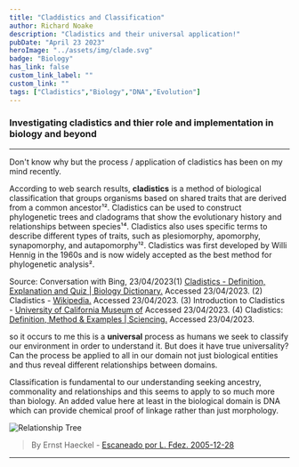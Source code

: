 ```yaml
---
title: "Claddistics and Classification"
author: Richard Noake
description: "Cladistics and their universal application!"
pubDate: "April 23 2023"
heroImage: "../assets/img/clade.svg"
badge: "Biology"
has_link: false
custom_link_label: ""
custom_link: ""
tags: ["Cladistics","Biology","DNA","Evolution"]
---
```



### Investigating cladistics and thier role and implementation in biology and beyond

---

Don't know why but the process / application of cladistics has been on my mind recently.

According to web search results, **cladistics** is a method of biological classification that groups organisms based on shared traits that are derived from a common ancestor¹². Cladistics can be used to construct phylogenetic trees and cladograms that show the evolutionary history and relationships between species¹⁴. Cladistics also uses specific terms to describe different types of traits, such as plesiomorphy, apomorphy, synapomorphy, and autapomorphy¹². Cladistics was first developed by Willi Hennig in the 1960s and is now widely accepted as the best method for phylogenetic analysis².

Source: Conversation with Bing, 23/04/2023(1) [Cladistics - Definition, Explanation and Quiz | Biology Dictionary.](https://biologydictionary.net/cladistics/) Accessed 23/04/2023.
(2) Cladistics - [Wikipedia.](https://en.wikipedia.org/wiki/Cladistics) Accessed 23/04/2023.
(3) Introduction to Cladistics - [University of California Museum of](https://ucmp.berkeley.edu/clad/clad1.html) Accessed 23/04/2023.
(4) Cladistics: [Definition, Method & Examples | Sciencing.](https://sciencing.com/cladistics-definition-method-examples-13719192.html) Accessed 23/04/2023.

so it occurs to me this is a **universal** process as humans we seek to classify our environment in order to understand it. But does it have true universality? Can the process be applied to all in our domain not just biological entities and thus reveal different relationships between domains.

Classification is fundamental to our understanding seeking ancestry, commonality and relationships and this seems to apply to so much more than biology. An added value here at least in the biological domain is DNA which can provide chemical proof of linkage rather than just morphology.

![Relationship Tree](/assets/bio-tree.png)
> By Ernst Haeckel - [Escaneado por L. Fdez. 2005-12-28](https://commons.wikimedia.org/w/index.php?curid=483175)
---
